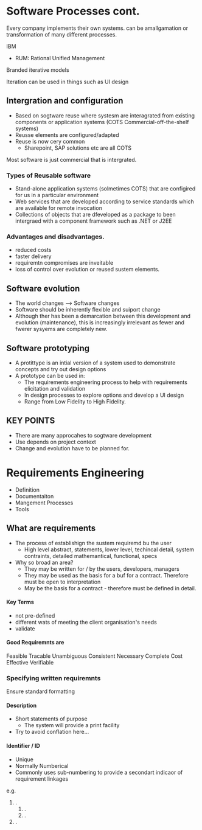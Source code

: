 # Software Processes cont.

Every company implements their own systems. can be amallgamation or transformation of many different processes.

IBM 
 - RUM: Rational Unified Management

Branded iterative models

Iteration can be used in things such as UI design


## Intergration and configuration
- Based on sogtware reuse where systesm are interagrated from existing components or application systems (COTS Commercial-off-the-shelf systems)
- Reusse elements are configured/adapted
- Reuse is now cery common
	- Sharepoint, SAP solutions etc are all COTS

Most software is just commercial that is intergrated.

### Types of Reusable software
- Stand-alone application systems (solmetimes COTS) that are configired for us in a particular environment
- Web services that are developed according to service standards which are available for remote invocation
- Collections of objects that are dfeveloped as a package to been intergraed with a component framework such as .NET or J2EE


### Advantages and disadvantages. 
- reduced costs
- faster delivery
- requiremtn compromises are inveitable
- loss of control over evolution or reused sustem elements.


## Software evolution
- The world changes --> Software changes
- Software should be inherently flexible and suiport change
- Although ther has been a demarcation between this development and evolution (maintenance), this is increasingly irrelevant as fewer and fwerer sysyems are completely new.



## Software prototyping

- A protittype is an intial version of a system used to demonstrate concepts and try out design options
- A prototype can be used in:
	- The requirements engineering process to help with requirements elicitation and validation
	- In design processes to explore options and develop a UI design
	- Range from Low Fidelity to High Fidelity.



## KEY POINTS

- There are many approcahes to sogtware development
- Use depends on project context
- Change and evolution have to be planned for.


# Requirements Engineering

- Definition
- Documentaiton
- Mangement Processes
- Tools



## What are requirements
- The process of establishign the sustem requiremd bu the user
	- High level abstract, statements, lower level, techincal detail, system contraints, detailed mathemantical, functional, specs
- Why so broad an area?
	- They may be written for / by the users, developers, managers
	- They may be used as the basis for a buf for a contract. Therefore must be open to interpretation
	- May be the basis for a contract - therefore must be defined in detail.

#### Key Terms
- not pre-defined
- different wats of meeting the client organisation's needs
- validate

#### Good Requiremnts are

Feasible
Tracable
Unambiguous
Consistent
Necessary
Complete
Cost Effective
Verifiable

### Specifying written requiremnts

Ensure standard formatting

#### Description

- Short statements of purpose
	- The system will provide a print facility
- Try to avoid conflation here...

#### Identifier / ID
- Unique
- Normally Numberical
- Commonly uses sub-numbering to provide a secondart indicaor of requirement linkages

e.g.
1. .
	1. . 
	2. . 
3. .